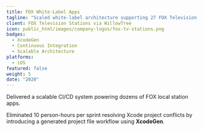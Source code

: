 ```yaml
---
title: FOX White-Label Apps
tagline: "Scaled white-label architecture supporting 27 FOX Television Station apps."
client: FOX Television Stations via WillowTree
icon: public_html/images/company-logos/fox-tv-stations.png
badges:
  - XcodeGen
  - Continuous Integration
  - Scalable Architecture
platforms:
  - iOS
featured: false
weight: 5
date: "2020"
---
```


Delivered a scalable CI/CD system powering dozens of FOX local station apps.

Eliminated 10 person-hours per sprint resolving Xcode project conflicts by introducing a generated project file workflow using **XcodeGen**.
